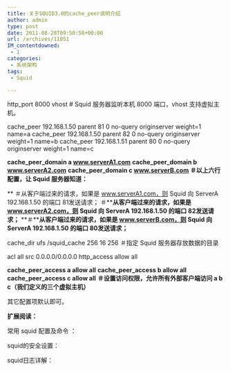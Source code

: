 ```yaml
---
title: 关于SQUID3.0的cache_peer说明介绍
author: admin
type: post
date: 2011-08-28T09:50:58+00:00
url: /archives/11051
IM_contentdowned:
 - 1
categories:
 - 系统架构
tags:
 - Squid

---
```

http_port 8000 vhost # Squid 服务器监听本机 8000 端口，vhost 支持虚拟主机。

cache_peer 192.168.1.50 parent 81 0 no-query originserver weight=1 name=a
cache_peer 192.168.1.50 parent 82 0 no-query originserver weight=1 name=b
cache_peer 192.168.1.51 parent 80 0 no-query originserver weight=1 name=c

**cache\_peer\_domain a www.serverA1.com**
**cache\_peer\_domain b www.serverA2.com**
**cache\_peer\_domain c www.serverB.com
＃以上六行配置，让 Squid 服务器知道：**

**
＃从客户端过来的请求，如果是 www.serverA1.com，则 Squid 向 ServerA 192.168.1.50 的端口 81发送请求；
＃****从客户端过来的请求，如果是 www.serverA2.com，则 Squid 向 ServerA 192.168.1.50 的端口 82发送请求；**
**＃****从客户端过来的请求，如果是 www.serverB.com，则 Squid 向 ServerA 192.168.1.50 的端口 80发送请求；**

cache\_dir ufs /squid\_cache 256 16 256 ＃指定 Squid 服务器存放数据的目录

acl all src 0.0.0.0/0.0.0.0
http_access allow all

**cache\_peer\_access a allow all**
**cache\_peer\_access b allow all**
**cache\_peer\_access c allow all**
**＃设置访问权限，允许所有外部客户端访问 a b c（我们定义的三个虚拟主机）**

其它配置项默认即可。

**扩展阅读：**

常用 squid 配置及命令 ：

squid的安全设置：

squid日志详解：